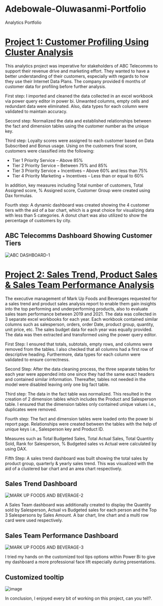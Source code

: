 # Adebowale-Oluwasanmi-Portfolio
Analytics Portfolio

# [Project 1: Customer Profiling Using Cluster Analysis](https://github.com/vsthepen/Telecomms-Dashboard)

This analytics project was imperative for stakeholders of ABC Telecomms to support their revenue drive and marketing effort. They wanted to have a better understanding of their customers, especially with regards to how they use their Internet Data Plans.
The company provided 6 months of customer data for profiling before further analysis.

First step:  I imported and cleaned the data collected in an excel workbook via power query editor in power bi. Unwanted columns, empty cells and redundant data were eliminated. Also, data types for each column were validated to maintain accuracy.

Second step: Normalized the data and established relationships between the fact and dimension tables using the customer number as the unique key.

Third step: Loyalty scores were assigned to each customer based on Data Subscribed and Bonus usage. Using on the customers final score, customers were classified into the following:
- Tier 1 Priority Service – Above 85% 
- Tier 2 Priority Service – Between 75% and 85%
- Tier 3 Priority Service + Incentives – Above 60% and less than 75%
- Tier 4 Priority Marketing + Incentives – Less than or equal to 60% 

In addition, key measures including Total number of customers, Total Assigned score, % Assigned score, Customer Group were created using Dax formulas.

Fourth step: A dynamic dashboard was created showing the 4 customer tiers with the aid of a bar chart, which is a great choice for visualizing data with less than 5 categories. A donut chart was also utilized to show the percentage of customers by city.

## ABC Telecomms Dashboard Showing Customer Tiers
![ABC DASHBOARD-1](https://user-images.githubusercontent.com/115559534/199286385-9512d81d-fbbd-4e5c-962e-951b3c7d4957.png)


# [Project 2: Sales Trend, Product Sales & Sales Team Performance Analysis](https://github.com/vsthepen/Sales-Trend-Analysis)

The executive management of Mark Up Foods and Beverages requested for a sales trend and product sales analysis report to enable them gain insights into the top performing and underperforming products, also to evaluate sales team performance between 2019 and 2021. The data was collected in 3 separate excel workbooks for each year. Each workbook contained similar columns such as salesperson, orders, order Date, product group, quantity, unit price, etc. The sales budget data for each year was equally provided. The data was then extracted and transformed using the power query editor.

First Step: I ensured that totals, subtotals, empty rows, and columns were removed from the tables. I also checked that all columns had a first row of descriptive heading. Furthermore, data types for each column were validated to ensure correctness.

Second Step: After the data cleaning process, the three separate tables for each year were appended into one since they had the same exact headers and contained similar information. Thereafter, tables not needed in the model were disabled leaving only one big fact table.

Third step: The data in the fact table was normalized. This resulted in the creation of 2 dimension tables which includes the Product and Salesperson table. I ensured that the dimension tables only contained unique values i.e., duplicates were removed.

Fourth step: The fact and dimension tables were loaded onto the power bi report page. Relationships were created between the tables with the help of unique keys i.e., Salesperson key and Product ID.

Measures such as Total Budgeted Sales, Total Actual Sales, Total Quantity Sold, Rank for Salesperson, % Budgeted sales vs Actual were calculated by using DAX.

Fifth Step:  A sales trend dashboard was built showing the total sales by product group, quarterly & yearly sales trend. This was visualized with the aid of a clustered bar chart and an area chart respectively.
## Sales Trend Dashboard
![MARK UP FOODS AND BEVERAGE-2](https://user-images.githubusercontent.com/115559534/199511693-d1d90215-8f3d-499f-a4ce-02629ca5b818.png)

A Sales Team dashboard was additionally created to display the Quantity sold by Salesperson, Actual vs Budgeted sales for each person and the Top 3 Salespersons by Sales Amount. A bar chart, line chart and a multi row card were used respectively.
## Sales Team Performance Dashboard
![MARK UP FOODS AND BEVERAGE-3](https://user-images.githubusercontent.com/115559534/199512100-9892749d-2297-41f6-954b-df6cf4f4bc24.png)

I tried my hands on the customized tool tips options within Power Bi to give my dashboard a more professional face lift especially during presentations.
## Customized tooltip
![image](https://user-images.githubusercontent.com/115559534/199511276-fc20f100-d18f-43e8-9374-4924850aa93f.png)


In conclusion, I enjoyed every bit of working on this project, can you tell?.






